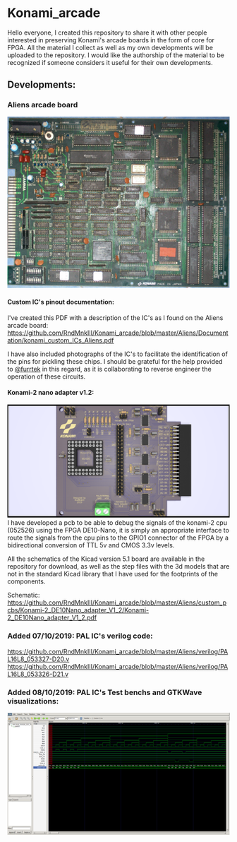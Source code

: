 # Konami_arcade

Hello everyone, I created this repository to share it with other people interested in preserving Konami's arcade boards in the form of core for FPGA. All the material I collect as well as my own developments will be uploaded to the repository. I would like the authorship of the material to be recognized if someone considers it useful for their own developments.

## Developments:

### Aliens arcade board
![](/Aliens/Documentation/photos/100_9009.jpg?raw=true "Aliens arcade board")
#### Custom IC's pinout documentation:

I've created this PDF with a description of the IC's as I found on the Aliens arcade board:
https://github.com/RndMnkIII/Konami_arcade/blob/master/Aliens/Documentation/konami_custom_ICs_Aliens.pdf


I have also included photographs of the IC's to facilitate the identification of the pins for pickling these chips. I should be grateful for the help provided to [@furrtek](https://twitter.com/furrtek?s=17) in this regard, as it is collaborating to reverse engineer the operation of these circuits.

#### Konami-2 nano adapter v1.2:
![](Aliens/custom_pcbs/Konami-2_DE10Nano_adapter_V1_2/Konami-2_DE10Nano_adapter_V1_2.png?raw=true "Konami-2 nano adapter V1.2")
I have developed a pcb to be able to debug the signals of the konami-2 cpu (052526) using the FPGA DE10-Nano, it is simply an appropriate interface to route the signals from the cpu pins to the GPIO1 connector of the FPGA by a bidirectional conversion of TTL 5v and CMOS 3.3v levels.

All the schematics of the Kicad version 5.1 board are available in the repository for download, as well as the step files with the 3d models that are not in the standard Kicad library that I have used for the footprints of the components.

Schematic:
https://github.com/RndMnkIII/Konami_arcade/blob/master/Aliens/custom_pcbs/Konami-2_DE10Nano_adapter_V1_2/Konami-2_DE10Nano_adapter_V1_2.pdf

### Added 07/10/2019: PAL IC's verilog code:
https://github.com/RndMnkIII/Konami_arcade/blob/master/Aliens/verilog/PAL16L8_053327-D20.v
https://github.com/RndMnkIII/Konami_arcade/blob/master/Aliens/verilog/PAL16L8_053326-D21.v

### Added 08/10/2019: PAL IC's Test benchs and GTKWave visualizations:
![](/Aliens/verilog/gtkwave_pal21_sim.png?raw=true "GTKWave PAL16L8 D21")
